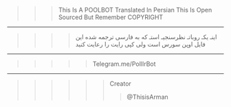 >>>This Is A POOLBOT Translated In Persian This Is Open Sourced But Remember COPYRIGHT
----------------------------------------------------------------------------------------------------
>>>>اینـ یکـ روباتـ نظرسنجیـ استـ که به فارسی ترجمه شده این فایل اوپن سورس است ولی کپی رایت را رعایت کنید
----------------------------------------------------------------------------------------------------
>>>>>Telegram.me/PollIrBot
----------------------------------------------------------------------------------------------------
>>>>>>Creator 
>>>>>>>@ThisisArman
